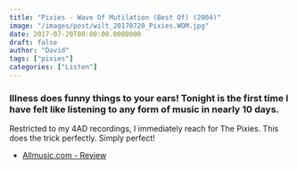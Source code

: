 ```yaml
---
title: "Pixies - Wave Of Mutilation (Best Of) (2004)"
image: "/images/post/wilt_20170720_Pixies.WOM.jpg"
date: 2017-07-20T00:00:00.0000000
draft: false
author: "David"
tags: ["pixies"]
categories: ["Listen"]
---
```

### Illness does funny things to your ears! Tonight is the first time I have felt like listening to any form of music in nearly 10 days.

 Restricted to my 4AD recordings, I immediately reach for The Pixies. This does the trick perfectly. Simply perfect!

-  [Allmusic.com - Review](http://www.allmusic.com/album/wave-of-mutilation-the-best-of-pixies-mw0000331985)